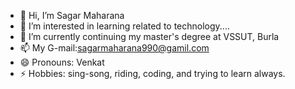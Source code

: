- 👋 Hi, I’m Sagar Maharana
- 👀 I’m interested in learning related to  technology....
- 🌱 I’m currently continuing my master's degree at VSSUT, Burla
- 📫 My G-mail:sagarmaharana990@gamil.com
- 😄 Pronouns: Venkat
- ⚡ Hobbies: sing-song, riding, coding, and trying to learn always.

<!---
sag12-3/sag12-3 is a ✨ special ✨ repository because its `README.md` (this file) appears on your GitHub profile.
You can click the Preview link to take a look at your changes.
--->
